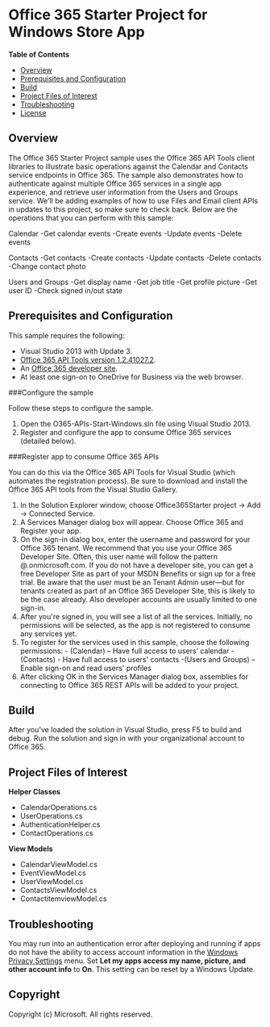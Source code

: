 # Office 365 Starter Project for Windows Store App #

**Table of Contents**

- [Overview](#overview)
- [Prerequisites and Configuration](#prerequisites)
- [Build](#build)
- [Project Files of Interest](#project)
- [Troubleshooting](#troubleshooting)
- [License](https://github.com/OfficeDev/Office-365-APIs-Starter-Project-for-Windows/blob/master/LICENSE.txt)

## Overview ##

The Office 365 Starter Project sample uses the Office 365 API Tools client libraries to illustrate basic operations against the Calendar and Contacts service endpoints in Office 365.
The sample also demonstrates how to authenticate against multiple Office 365 services in a single app experience, and retrieve user information from the Users and Groups service.
We'll be adding examples of how to use Files and Email client APIs in updates to this project, so make sure to check back.
Below are the operations that you can perform with this sample:

Calendar
  -Get calendar events
  -Create events
  -Update events
  -Delete events

Contacts
  -Get contacts
  -Create contacts
  -Update contacts
  -Delete contacts
  -Change contact photo

Users and Groups
  -Get display name
  -Get job title
  -Get profile picture
  -Get user ID
  -Check signed in/out state

<a name="prerequisites"></a>
## Prerequisites and Configuration ##

This sample requires the following:
  - Visual Studio 2013 with Update 3.
  - [Office 365 API Tools version 1.2.41027.2](https://visualstudiogallery.msdn.microsoft.com/7e947621-ef93-4de7-93d3-d796c43ba34f).
  - An [Office 365 developer site](https://portal.office.com/Signup/Signup.aspx?OfferId=6881A1CB-F4EB-4db3-9F18-388898DAF510&DL=DEVELOPERPACK&ali=1).
  - At least one sign-on to OneDrive for Business via the web browser.

###Configure the sample

Follow these steps to configure the sample.

   1. Open the O365-APIs-Start-Windows.sln file using Visual Studio 2013.
   2. Register and configure the app to consume Office 365 services (detailed below).

###Register app to consume Office 365 APIs

You can do this via the Office 365 API Tools for Visual Studio (which automates the registration process). Be sure to download and install the Office 365 API tools from the Visual Studio Gallery.

   1. In the Solution Explorer window, choose Office365Starter project -> Add -> Connected Service.
   2. A Services Manager dialog box will appear. Choose Office 365 and Register your app.
   3. On the sign-in dialog box, enter the username and password for your Office 365 tenant. We recommend that you use your Office 365 Developer Site. Often, this user name will follow the pattern <your-name>@<tenant-name>.onmicrosoft.com. If you do not have a developer site, you can get a free Developer Site as part of your MSDN Benefits or sign up for a free trial. Be aware that the user must be an Tenant Admin user—but for tenants created as part of an Office 365 Developer Site, this is likely to be the case already. Also developer accounts are usually limited to one sign-in.
   4. After you're signed in, you will see a list of all the services. Initially, no permissions will be selected, as the app is not registered to consume any services yet. 
   5. To register for the services used in this sample, choose the following permissions:
	- (Calendar) – Have full access to users’ calendar
	-(Contacts) - Have full access to users' contacts
	-(Users and Groups) – Enable sign-on and read users' profiles
   6. After clicking OK in the Services Manager dialog box, assemblies for connecting to Office 365 REST APIs will be added to your project.

## Build ##

After you've loaded the solution in Visual Studio, press F5 to build and debug.
Run the solution and sign in with your organizational account to Office 365.

<a name="project"></a>
## Project Files of Interest ##

**Helper Classes**
   - CalendarOperations.cs
   - UserOperations.cs
   - AuthenticationHelper.cs
   - ContactOperations.cs

**View Models**
   - CalendarViewModel.cs
   - EventViewModel.cs
   - UserViewModel.cs
   - ContactsViewModel.cs
   - ContactitemviewModel.cs

## Troubleshooting ##

You may run into an authentication error after deploying and running if apps do not have the ability to access account information in the [Windows Privacy Settings](http://www.microsoft.com/security/online-privacy/windows.aspx) menu. Set **Let my apps access my name, picture, and other account info** to **On**. This setting can be reset by a Windows Update. 

## Copyright ##

Copyright (c) Microsoft. All rights reserved.

